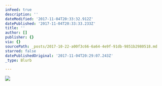 ```yaml
---
inFeed: true
description: ''
dateModified: '2017-11-04T20:33:32.912Z'
datePublished: '2017-11-04T20:33:33.233Z'
title: ''
author: []
publisher: {}
via: {}
sourcePath: _posts/2017-10-22-a00f3c66-6a64-4e9f-91db-9851b2980518.md
starred: false
datePublishedOriginal: '2017-11-04T20:29:07.243Z'
_type: Blurb

---
```

![](https://the-grid-user-content.s3-us-west-2.amazonaws.com/69c6c312-bfb5-408c-8752-08f85532ee15.jpg)
